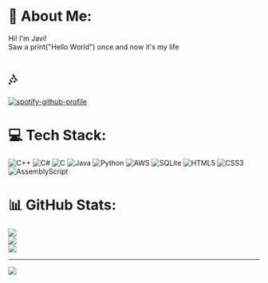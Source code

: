 # 💫 About Me:
Hi! I'm Javi!
<br />
Saw a print("Hello World") once and now it's my life

# 🎶
[![spotify-github-profile](https://spotify-github-profile.vercel.app/api/view?uid=thecodymaverick66&cover_image=true&theme=default&show_offline=false&background_color=121212&interchange=false)](https://github.com/kittinan/spotify-github-profile)


# 💻 Tech Stack:
![C++](https://img.shields.io/badge/c++-%2300599C.svg?style=for-the-badge&logo=c%2B%2B&logoColor=white) ![C#](https://img.shields.io/badge/c%23-%23239120.svg?style=for-the-badge&logo=csharp&logoColor=white) ![C](https://img.shields.io/badge/c-%2300599C.svg?style=for-the-badge&logo=c&logoColor=white) ![Java](https://img.shields.io/badge/java-%23ED8B00.svg?style=for-the-badge&logo=openjdk&logoColor=white) ![Python](https://img.shields.io/badge/python-3670A0?style=for-the-badge&logo=python&logoColor=ffdd54) ![AWS](https://img.shields.io/badge/AWS-%23FF9900.svg?style=for-the-badge&logo=amazon-aws&logoColor=white) ![SQLite](https://img.shields.io/badge/sqlite-%2307405e.svg?style=for-the-badge&logo=sqlite&logoColor=white) ![HTML5](https://img.shields.io/badge/html5-%23E34F26.svg?style=for-the-badge&logo=html5&logoColor=white) ![CSS3](https://img.shields.io/badge/css3-%231572B6.svg?style=for-the-badge&logo=css3&logoColor=white) ![AssemblyScript](https://img.shields.io/badge/assembly%20script-%23000000.svg?style=for-the-badge&logo=assemblyscript&logoColor=white)
# 📊 GitHub Stats:
![](https://github-readme-stats.vercel.app/api?username=HomeoStasis69&theme=moltack&hide_border=false&include_all_commits=false&count_private=false)<br/>
![](https://github-readme-streak-stats.herokuapp.com/?user=HomeoStasis69&theme=moltack&hide_border=false)<br/>
![](https://github-readme-stats.vercel.app/api/top-langs/?username=HomeoStasis69&theme=moltack&hide_border=false&include_all_commits=false&count_private=false&layout=compact)

---
[![](https://visitcount.itsvg.in/api?id=HomeoStasis69&icon=0&color=0)](https://visitcount.itsvg.in)

<!-- Proudly created with GPRM ( https://gprm.itsvg.in ) -->
